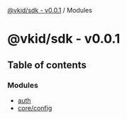 [@vkid/sdk - v0.0.1](README.md) / Modules

# @vkid/sdk - v0.0.1

## Table of contents

### Modules

- [auth](modules/auth.md)
- [core/config](modules/core_config.md)
